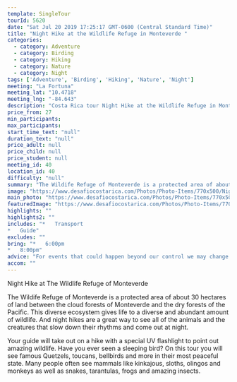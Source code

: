 ```yaml
---
template: SingleTour
tourId: 5620
date: "Sat Jul 20 2019 17:25:17 GMT-0600 (Central Standard Time)"
title: "Night Hike at the Wildlife Refuge in Monteverde "
categories: 
  - category: Adventure
  - category: Birding
  - category: Hiking
  - category: Nature
  - category: Night
tags: ['Adventure', 'Birding', 'Hiking', 'Nature', 'Night']
meeting: "La Fortuna"
meeting_lat: "10.4718"
meeting_lng: "-84.643"
description: "Costa Rica tour Night Hike at the Wildlife Refuge in Monteverde , id 5620"
price_from: 27
min_participants: 
max_participants: 
start_time_text: "null"
duration_text: "null"
price_adult: null
price_child: null
price_student: null
meeting_id: 40
location_id: 40
difficulty: "null"
summary: "The Wildife Refuge of Monteverde is a protected area of about 30 hectares of land between the cloud forests of Monteverde and the dry forests of the Pacific. This diverse ecosystem gives life to a diverse and abundant amount of wildlife. And night hikes are a great way to see all of the animals and the creatures that slow down their rhythms and come out at night."
image: "https://www.desafiocostarica.com/Photos/Photo-Items/770x500/Night-Hike-at-the-Wildlife-Refuge-in-Monteverde--1510865630.jpg"
main_photo: "https://www.desafiocostarica.com/Photos/Photo-Items/770x500/Night-Hike-at-the-Wildlife-Refuge-in-Monteverde--1510865630.jpg"
featuredImage: "https://www.desafiocostarica.com/Photos/Photo-Items/770x500/Night-Hike-at-the-Wildlife-Refuge-in-Monteverde--1510865630.jpg"
highlights: ""
highlights2: ""
includes: "*   Transport
*   Guide"
excludes: ""
bring: "*   6:00pm
*   8:00pm"
advice: "For events that could happen beyond our control we may change to a more-suitable tour with an equal or similar adventure-appeal or offer other tour options so you don't miss out on a fun day in Costa Rica. We reserve the right to cancel a trip due to unfavorable conditions & will only run a tour according to our policies. Full refund is given if (on rare occasion) no tour is run."
accom: ""
---
```

Night Hike at The Wildlife Refuge of Monteverde

The Wildife Refuge of Monteverde is a protected area of about 30 hectares of land between the cloud forests of Monteverde and the dry forests of the Pacific. This diverse ecosystem gives life to a diverse and abundant amount of wildlife. And night hikes are a great way to see all of the animals and the creatures that slow down their rhythms and come out at night.

Your guide will take out on a hike with a special UV flashlight to point out amazing wildlife. Have you ever seen a sleeping bird? On this tour you will see famous Quetzels, toucans, bellbirds and more in their most peaceful state. Many people often see mammals like kinkajous, sloths, olingos and monkeys as well as snakes, tarantulas, frogs and amazing insects.